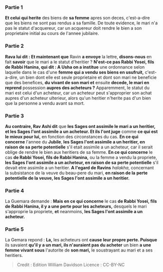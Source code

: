 
### Partie 1
<b>Et celui qui herite</b> des biens de <b>sa femme</b> apres son deces, c'est-a-dire que les biens ne sont pas rendus a sa famille. De toute evidence, le mari n'a pas le statut d'acquereur, car un acquereur doit rendre le bien a son proprietaire initial au cours de l'annee jubilaire.

### Partie 2
<b>Rava lui dit : Et maintenant que</b> Ravin <b>a envoye</b> la lettre, <b>disons-nous</b> en fait <b>savoir</b> que le mari a le statut d'heritier ? <b>N'est-ce pas Rabbi Yosei, fils de Rabbi Hanina, qui dit : A Usha on a institue</b> une ordonnance selon laquelle dans le cas d'une <b>femme qui a vendu ses biens en usufruit,</b> c'est-a-dire, un bien dont elle est seule proprietaire et dont son mari ne beneficie que des benefices, <b>du vivant de son mari et</b> ensuite <b>decede, le mari en reprend</b> possession <b>aupres des acheteurs ?</b> Apparemment, le statut du mari est celui d'un acheteur, car un acheteur peut s'approprier son achat aupres d'un acheteur ulterieur, alors qu'un heritier n'herite pas d'un bien que la personne a vendu avant sa mort.

### Partie 3
<b>Au contraire, Rav Ashi dit</b> que <b>les Sages ont assimile le mari a un heritier, et les Sages l'ont assimile a un acheteur. Et ils l'ont juge</b> comme <b>ce qui est le mieux pour lui,</b> en fonction des circonstances du cas. <b>En ce qui concerne</b> l'annee du <b>Jubile</b>, <b>les Sages l'ont assimile a un heritier, en raison de sa</b> <b>perte potentielle</b> s'il etait assimile a un acheteur, car il serait oblige de rendre le bien aux heritiers de sa femme. <b>En ce qui concerne</b> le cas <b>de Rabbi Yosei, fils de Rabbi Hanina,</b> ou la femme a vendu la propriete, <b>les Sages l'ont assimile a un acheteur, en raison de sa</b> <b>perte potentielle</b> s'il devait etre assimile a un heritier. <b>A l'egard de Ravins</b> <i>halakha</i>, concernant la subsistance de la veuve du beau-pere du mari, <b>en raison de la</b> <b>perte potentielle de la veuve, les Sages l'ont assimile a un heritier.</b>

### Partie 4
La Guemara demande : <b>Mais en ce qui concerne</b> le cas <b>de Rabbi Yosei, fils de Rabbi Hanina, il y a une perte pour les acheteurs,</b> desquels le mari s'approprie la propriete, <b>et</b> neanmoins, <b>les Sages l'ont assimile a un acheteur.</b>

### Partie 5
La Gemara repond : <b>La,</b> les acheteurs ont <b>cause leur propre perte. Puisque</b> ils savaient <b>qu'il y a un mari, ils n'auraient pas du acheter</b> un bien <b>a une femme vivant sous</b> l'autorite de <b>son mari,</b> le soustrayant au mari et a ses heritiers.

>Credit : Edition William Davidson
>Licence : CC-BY-NC